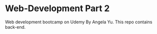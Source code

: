 # Web-Development Part 2
Web development bootcamp on Udemy By Angela Yu.
This repo contains back-end.
